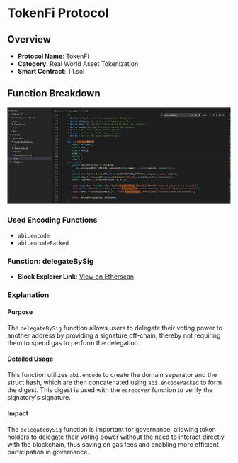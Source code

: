 # TokenFi Protocol

## Overview

- **Protocol Name**: TokenFi
- **Category**: Real World Asset Tokenization
- **Smart Contract**: T1.sol

## Function Breakdown
![Code Snapshot](henri_codesnapshot.png)


### Used Encoding Functions

- `abi.encode`
- `abi.encodePacked`

### Function: delegateBySig

- **Block Explorer Link**: [View on Etherscan](https://etherscan.io/address/0x4507cef57c46789ef8d1a19ea45f4216bae2b528#code)

### Explanation

#### Purpose

The `delegateBySig` function allows users to delegate their voting power to another address by providing a signature off-chain, thereby not requiring them to spend gas to perform the delegation.

#### Detailed Usage

This function utilizes `abi.encode` to create the domain separator and the struct hash, which are then concatenated using `abi.encodePacked` to form the digest. This digest is used with the `ecrecover` function to verify the signatory's signature.

#### Impact

The `delegateBySig` function is important for governance, allowing token holders to delegate their voting power without the need to interact directly with the blockchain, thus saving on gas fees and enabling more efficient participation in governance.
